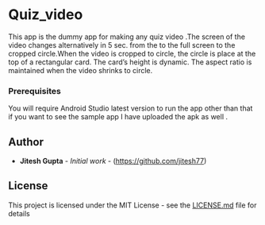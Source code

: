# Quiz_video

This app is the dummy app for making any quiz video .The screen of the video changes alternatively in 5 sec. from the 
to the full screen to the cropped circle.When the video is cropped to circle, the circle is place at the top of a 
rectangular card. The card’s height is dynamic. The aspect ratio 
is maintained when the video shrinks to circle. 


### Prerequisites

You will require Android Studio latest version to run  the app other than that if you want to see the sample app I have uploaded the apk as well .

## Author

* **Jitesh Gupta** - *Initial work* - (https://github.com/jitesh77)

## License

This project is licensed under the MIT License - see the [LICENSE.md](LICENSE.md) file for details

